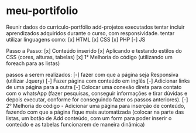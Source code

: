 # meu-portifolio
Reunir dados do curriculo-portfólio
add-projetos executados
tentar incluir aprendizados adquiridos durante o curso, com responsividade.
tentar utilizar linguagens como: 
[x] HTML
[x] CSS
[x] PHP
[-] JS

Passo a Passo:
[x] Conteúdo inserido
[x] Aplicando e testando estilos do CSS (cores, alturas, tabelas)
[x] 1° Melhoria do código (utilizando um foreach para as listas)

passos a serem realizados:
[-] fazer com que a página seja Responsiva (utilizar Jquery)
[-] Fazer página com conteúdo em inglês
[-] Adicionar links de uma página para a outra
[-] Colocar uma conexão direta para contato com o whatsApp (fazer pesquisas, conseguir informações e tirar dúvidas e depois executar, conforme for conseguindo fazer os passos anteriores).
[-] 2° Melhoria do código - Adicionar uma página para inserção de conteúdo, fazendo com que a página fique mais automatizada (colocar na parte das listas, um botão de Add conteúdo, com um form para poder inserir o conteúdo e as tabelas funcionarem de maneira dinâmica)

